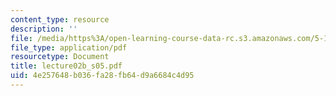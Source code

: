 ```yaml
---
content_type: resource
description: ''
file: /media/https%3A/open-learning-course-data-rc.s3.amazonaws.com/5-12-organic-chemistry-i-spring-2005/4e257648b036fa28fb64d9a6684c4d95_lecture02b_s05.pdf
file_type: application/pdf
resourcetype: Document
title: lecture02b_s05.pdf
uid: 4e257648-b036-fa28-fb64-d9a6684c4d95
---
```


